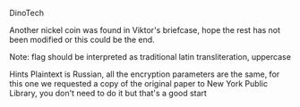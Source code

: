 DinoTech

Another nickel coin was found in Viktor's briefcase, hope the rest has not been modified or this could be the end.

Note: flag should be interpreted as traditional latin transliteration, uppercase

Hints
Plaintext is Russian, all the encryption parameters are the same, for this one we requested a copy of the original paper to New York Public Library, you don't need to do it but that's a good start

